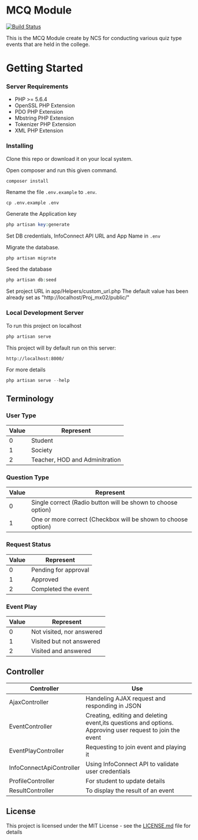 # MCQ Module

[![Build Status](https://travis-ci.org/ncs-jss/Proj_mx02.svg?branch=master)](https://travis-ci.org/ncs-jss/Proj_mx02)

This is the MCQ Module create by NCS for conducting various quiz type events that are held in the college.

# Getting Started

### Server Requirements
-   PHP >= 5.6.4
-   OpenSSL PHP Extension
-   PDO PHP Extension
-   Mbstring PHP Extension
-   Tokenizer PHP Extension
-   XML PHP Extension

### Installing

Clone this repo or download it on your local system.

Open composer and run this given command.

```shell
composer install
```

Rename the file `.env.example` to `.env`.

```shell
cp .env.example .env
```

Generate the Application key

```php
php artisan key:generate
```

Set DB credentials, InfoConnect API URL and App Name in `.env`

Migrate the database.

```php
php artisan migrate
```

Seed the database

```php
php artisan db:seed
```

Set project URL in app/Helpers/custom_url.php
The default value has been already set as "http://localhost/Proj_mx02/public/"

### Local Development Server

To run this project on localhost

```php
php artisan serve
```

This project will by default run on this server:

```
http://localhost:8000/
```

For more details
```php
php artisan serve --help
```

## Terminology
### User Type
|Value|Represent|
|--|--|
|0|Student|
|1|Society|
|2|Teacher, HOD and Adminitration|
### Question Type
|Value|Represent|
|--|--|
|0|Single correct (Radio button will be shown to choose option)|
|1|One or more correct (Checkbox will be shown to choose option)|
### Request Status
|Value|Represent|
|--|--|
|0|Pending for approval|
|1|Approved|
|2|Completed the event|
### Event Play
|Value|Represent|
|--|--|
|0|Not visited, nor answered|
|1|Visited but not answered|
|2|Visited and answered|


## Controller
|Controller|Use|
|--|--|
|AjaxController|Handeling AJAX request and responding in JSON|
|EventController|Creating, editing and deleting event,its questions and options. Approving user request to join the event|
|EventPlayController|Requesting to join event and playing it|
|InfoConnectApiController|Using InfoConnect API to validate user credentials|
|ProfileController|For student to update details|
|ResultController|To display the result of an event|

## License

This project is licensed under the MIT License - see the  [LICENSE.md](https://github.com/ncs-jss/Proj_mx02/blob/master/LICENSE.md)  file for details
